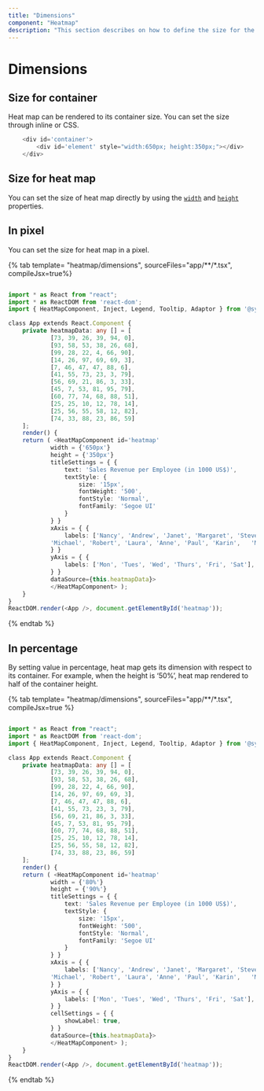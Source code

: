 ```yaml
---
title: "Dimensions"
component: "Heatmap"
description: "This section describes on how to define the size for the heatmap layout"
---
```


# Dimensions

## Size for container

Heat map can be rendered to its container size. You can set the size through inline or CSS.

```javascript
    <div id='container'>
        <div id='element' style="width:650px; height:350px;"></div>
    </div>
```

## Size for heat map

You can  set the size of heat map directly by using the  [`width`](../api/heatmap/#width) and [`height`](../api/heatmap/#height) properties.

## In pixel

You can set the size for heat map in a pixel.

{% tab template= "heatmap/dimensions", sourceFiles="app/**/*.tsx", compileJsx=true%}

```typescript

import * as React from "react";
import * as ReactDOM from 'react-dom';
import { HeatMapComponent, Inject, Legend, Tooltip, Adaptor } from '@syncfusion/ej2-react-heatmap';

class App extends React.Component {
    private heatmapData: any [] = [
            [73, 39, 26, 39, 94, 0],
            [93, 58, 53, 38, 26, 68],
            [99, 28, 22, 4, 66, 90],
            [14, 26, 97, 69, 69, 3],
            [7, 46, 47, 47, 88, 6],
            [41, 55, 73, 23, 3, 79],
            [56, 69, 21, 86, 3, 33],
            [45, 7, 53, 81, 95, 79],
            [60, 77, 74, 68, 88, 51],
            [25, 25, 10, 12, 78, 14],
            [25, 56, 55, 58, 12, 82],
            [74, 33, 88, 23, 86, 59]
    ];
    render() {
    return ( <HeatMapComponent id='heatmap'
            width = {'650px'}
            height = {'350px'}
            titleSettings = { {
                text: 'Sales Revenue per Employee (in 1000 US$)',
                textStyle: {
                    size: '15px',
                    fontWeight: '500',
                    fontStyle: 'Normal',
                    fontFamily: 'Segoe UI'
                }
            } }
            xAxis = { {
                labels: ['Nancy', 'Andrew', 'Janet', 'Margaret', 'Steven',
            'Michael', 'Robert', 'Laura', 'Anne', 'Paul', 'Karin',   'Mario'],
            } }
            yAxis = { {
                labels: ['Mon', 'Tues', 'Wed', 'Thurs', 'Fri', 'Sat'],
            } }
            dataSource={this.heatmapData}>
            </HeatMapComponent> );
    }
}
ReactDOM.render(<App />, document.getElementById('heatmap'));

```

{% endtab %}

## In percentage

By setting value in percentage, heat map gets its dimension with respect to its container. For example, when the height is ‘50%’, heat map rendered to half of the container height.

{% tab template= "heatmap/dimensions", sourceFiles="app/**/*.tsx", compileJsx=true %}

```typescript

import * as React from "react";
import * as ReactDOM from 'react-dom';
import { HeatMapComponent, Inject, Legend, Tooltip, Adaptor } from '@syncfusion/ej2-react-heatmap';

class App extends React.Component {
    private heatmapData: any [] = [
            [73, 39, 26, 39, 94, 0],
            [93, 58, 53, 38, 26, 68],
            [99, 28, 22, 4, 66, 90],
            [14, 26, 97, 69, 69, 3],
            [7, 46, 47, 47, 88, 6],
            [41, 55, 73, 23, 3, 79],
            [56, 69, 21, 86, 3, 33],
            [45, 7, 53, 81, 95, 79],
            [60, 77, 74, 68, 88, 51],
            [25, 25, 10, 12, 78, 14],
            [25, 56, 55, 58, 12, 82],
            [74, 33, 88, 23, 86, 59]
    ];
    render() {
    return ( <HeatMapComponent id='heatmap'
            width = {'80%'}
            height = {'90%'}
            titleSettings = { {
                text: 'Sales Revenue per Employee (in 1000 US$)',
                textStyle: {
                    size: '15px',
                    fontWeight: '500',
                    fontStyle: 'Normal',
                    fontFamily: 'Segoe UI'
                }
            } }
            xAxis = { {
                labels: ['Nancy', 'Andrew', 'Janet', 'Margaret', 'Steven',
            'Michael', 'Robert', 'Laura', 'Anne', 'Paul', 'Karin',   'Mario'],
            } }
            yAxis = { {
                labels: ['Mon', 'Tues', 'Wed', 'Thurs', 'Fri', 'Sat'],
            } }
            cellSettings = { {
                showLabel: true,
            } }
            dataSource={this.heatmapData}>
            </HeatMapComponent> );
    }
}
ReactDOM.render(<App />, document.getElementById('heatmap'));

```

{% endtab %}

